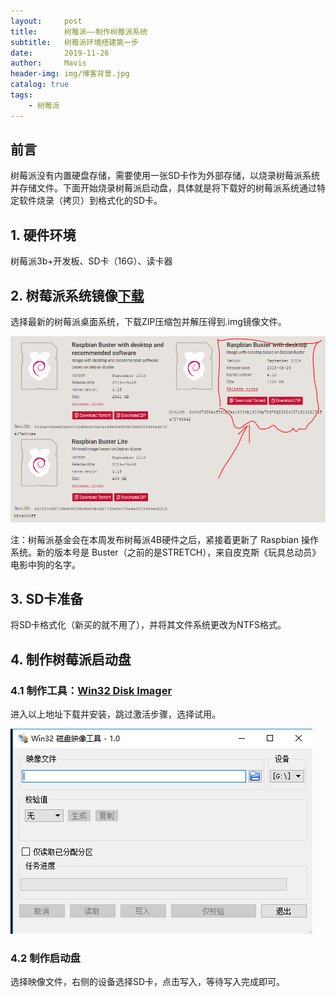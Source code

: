 ```yaml
---
layout:     post
title:      树莓派——制作树莓派系统
subtitle:   树莓派环境搭建第一步
date:       2019-11-26
author:     Mavis
header-img: img/博客背景.jpg
catalog: true
tags:
    - 树莓派
---
```


## 前言

树莓派没有内置硬盘存储，需要使用一张SD卡作为外部存储，以烧录树莓派系统并存储文件。下面开始烧录树莓派启动盘，具体就是将下载好的树莓派系统通过特定软件烧录（拷贝）到格式化的SD卡。

## 1. 硬件环境

树莓派3b+开发板、SD卡（16G）、读卡器

## 2. 树莓派系统镜像[下载](https://www.raspberrypi.org/downloads/raspbian/)

选择最新的树莓派桌面系统，下载ZIP压缩包并解压得到.img镜像文件。

![img](/img/2019-11-26-1.PNG)

注：树莓派基金会在本周发布树莓派4B硬件之后，紧接着更新了 Raspbian 操作系统。新的版本号是 Buster（之前的是STRETCH），来自皮克斯《玩具总动员》电影中狗的名字。

## 3. SD卡准备

将SD卡格式化（新买的就不用了），并将其文件系统更改为NTFS格式。

## 4. 制作树莓派启动盘

### 4.1 制作工具：[Win32 Disk Imager](https://sourceforge.net/projects/win32diskimager/)

进入以上地址下载并安装，跳过激活步骤，选择试用。

![img](/img/2019-11-26-2.PNG)

### 4.2 制作启动盘

选择映像文件，右侧的设备选择SD卡，点击写入，等待写入完成即可。



